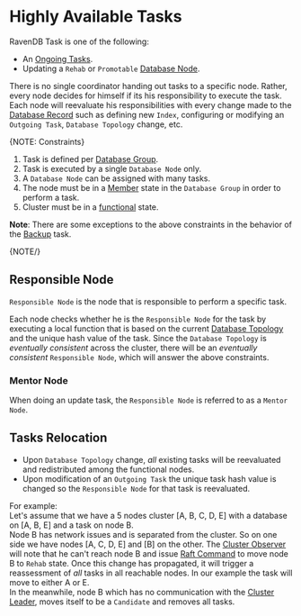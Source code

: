 # Highly Available Tasks

RavenDB Task is one of the following:

* An [Ongoing Tasks](../../ongoing-tasks/general-info). 
* Updating a `Rehab` or `Promotable` [Database Node](distributed-database#database-topology).

There is no single coordinator handing out tasks to a specific node. Rather, every node decides for himself if its his responsibility to execute the task.  
Each node will reevaluate his responsibilities with every change made to the [Database Record](../../../client-api/operations/server-wide/create-database) such as defining new `Index`, configuring or modifying an `Outgoing Task`, `Database Topology` change, etc.

{NOTE: Constraints}

1. Task is defined per [Database Group](../../../server/clustering/distribution/distributed-database).
2. Task is executed by a single `Database Node` only.
3. A `Database Node` can be assigned with many tasks.
4. The node must be in a [Member](../../../server/clustering/distribution/distributed-database#database-topology) state in the `Database Group` in order to perform a task.
5. Cluster must be in a [functional](../../../server/clustering/rachis/what-is-rachis#normal-operations) state.

**Note**: There are some exceptions to the above constraints in the behavior of the [Backup](../../../studio/database/tasks/ongoing-tasks/backup-task#backup-task---when-cluster-or-node-are-down) task.

{NOTE/} 

## Responsible Node

`Responsible Node` is the node that is responsible to perform a specific task.  

Each node checks whether he is the `Responsible Node` for the task by executing a local function that is based on the current [Database Topology](../../../server/clustering/distribution/distributed-database#database-topology) and the unique hash value of the task.
Since the `Database Topology` is _eventually consistent_ across the cluster, there will be an _eventually consistent_ `Responsible Node`, which will answer the above constraints.

### Mentor Node
When doing an update task, the `Responsible Node` is referred to as a `Mentor Node`.

## Tasks Relocation

* Upon `Database Topology` change, _all_ existing tasks will be reevaluated and redistributed among the functional nodes.   
* Upon modification of an `Outgoing Task` the unique task hash value is changed so the `Responsible Node` for that task is reevaluated.

For example:  
Let's assume that we have a 5 nodes cluster [A, B, C, D, E] with a database on [A, B, E] and a task on node B.  
Node B has network issues and is separated from the cluster. So on one side we have nodes [A, C, D, E] and [B] on the other.
The [Cluster Observer]() will note that he can't reach node B and issue [Raft Command](../../../server/clustering/rachis/consensus-operations) to move node B to `Rehab` state. 
Once this change has propagated, it will trigger a reassessment of _all_ tasks in all reachable nodes. In our example the task will move to either A or E.   
In the meanwhile, node B which has no communication with the [Cluster Leader](../../../server/clustering/rachis/cluster-topology), moves itself to be a `Candidate` and removes all tasks. 





